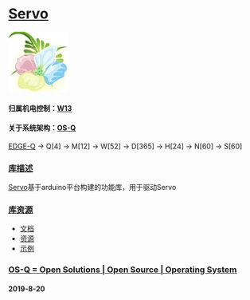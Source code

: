 ﻿# [Servo](https://github.com/OS-Q/D85)
[![sites](OS-Q/OS-Q.png)](http://www.OS-Q.com)
#### 归属机电控制：[W13](https://github.com/OS-Q/W13)
#### 关于系统架构：[OS-Q](https://github.com/OS-Q/OS-Q)

[EDGE-Q](https://github.com/OS-Q/EDGE-Q) -> Q[4] -> M[12] -> W[52] -> D[365] -> H[24] -> N[60] -> S[60]

### [库描述](https://github.com/OS-Q/D85/wiki) 

[Servo](https://github.com/OS-Q/D85)基于arduino平台构建的功能库，用于驱动Servo

### [库资源](https://github.com/OS-Q/D85) 

* [文档](docs/)
* [资源](src/)
* [示例](examples/)

### [OS-Q = Open Solutions | Open Source |  Operating System ](http://www.OS-Q.com/D85)
####  2019-8-20